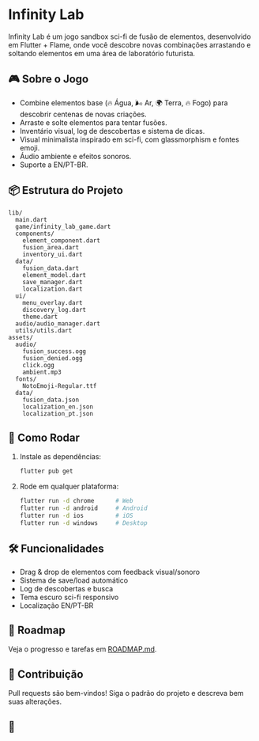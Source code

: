 # Infinity Lab

Infinity Lab é um jogo sandbox sci-fi de fusão de elementos, desenvolvido em Flutter + Flame, onde você descobre novas combinações arrastando e soltando elementos em uma área de laboratório futurista.

## 🎮 Sobre o Jogo

- Combine elementos base (🔥 Água, 🌬️ Ar, 🌍 Terra, 🔥 Fogo) para descobrir centenas de novas criações.
- Arraste e solte elementos para tentar fusões.
- Inventário visual, log de descobertas e sistema de dicas.
- Visual minimalista inspirado em sci-fi, com glassmorphism e fontes emoji.
- Áudio ambiente e efeitos sonoros.
- Suporte a EN/PT-BR.

## 📦 Estrutura do Projeto

```
lib/
  main.dart
  game/infinity_lab_game.dart
  components/
    element_component.dart
    fusion_area.dart
    inventory_ui.dart
  data/
    fusion_data.dart
    element_model.dart
    save_manager.dart
    localization.dart
  ui/
    menu_overlay.dart
    discovery_log.dart
    theme.dart
  audio/audio_manager.dart
  utils/utils.dart
assets/
  audio/
    fusion_success.ogg
    fusion_denied.ogg
    click.ogg
    ambient.mp3
  fonts/
    NotoEmoji-Regular.ttf
  data/
    fusion_data.json
    localization_en.json
    localization_pt.json
```

## 🚀 Como Rodar

1. Instale as dependências:
   ```bash
   flutter pub get
   ```
2. Rode em qualquer plataforma:
   ```bash
   flutter run -d chrome      # Web
   flutter run -d android     # Android
   flutter run -d ios         # iOS
   flutter run -d windows     # Desktop
   ```

## 🛠️ Funcionalidades

- Drag & drop de elementos com feedback visual/sonoro
- Sistema de save/load automático
- Log de descobertas e busca
- Tema escuro sci-fi responsivo
- Localização EN/PT-BR

## 📄 Roadmap

Veja o progresso e tarefas em [ROADMAP.md](./ROADMAP.md).

## 📢 Contribuição

Pull requests são bem-vindos! Siga o padrão do projeto e descreva bem suas alterações.

## 📜

